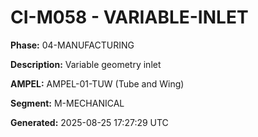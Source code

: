 # CI-M058 - VARIABLE-INLET

**Phase:** 04-MANUFACTURING

**Description:** Variable geometry inlet

**AMPEL:** AMPEL-01-TUW (Tube and Wing)

**Segment:** M-MECHANICAL

**Generated:** 2025-08-25 17:27:29 UTC
